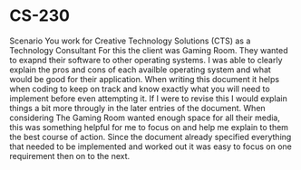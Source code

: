 # CS-230
Scenario
You work for Creative Technology Solutions (CTS) as a Technology Consultant
For this the client was Gaming Room.
They wanted to exapnd their software to other operating systems.
I was able to clearly explain the pros and cons of each availble operating system and what would be good for their application.
When writing this document it helps when coding to keep on track and know exactly what you will need to implement before even attempting it.
If I were to revise this I would explain things a bit more througly in the later entries of the document.
When considering The Gaming Room wanted enough space for all their media, this was something helpful for me to focus on and help me explain to them the best course of action.
Since the document already specified everything that needed to be implemented and worked out it was easy to focus on one requirement then on to the next.

